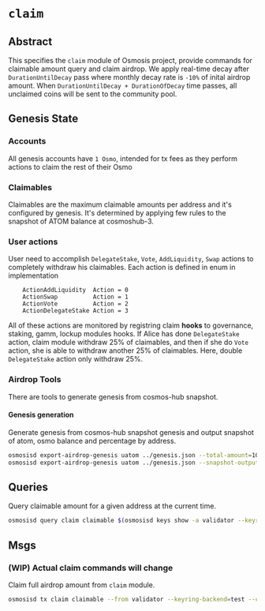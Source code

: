 # `claim`

## Abstract

This specifies the `claim` module of Osmosis project, provide commands for claimable amount query and claim airdrop.
We apply real-time decay after `DurationUntilDecay` pass where monthly decay rate is `-10%` of inital airdrop amount.
When `DurationUntilDecay + DurationOfDecay` time passes, all unclaimed coins will be sent to the community pool.

## Genesis State

### Accounts

All genesis accounts have `1 Osmo`, intended for tx fees as they perform actions to claim the rest of their Osmo

### Claimables

Claimables are the maximum claimable amounts per address and it's configured by genesis.
It's determined by applying few rules to the snapshot of ATOM balance at cosmoshub-3.

### User actions
User need to accomplish `DelegateStake`, `Vote`, `AddLiquidity`, `Swap` actions to completely withdraw his claimables.
Each action is defined in enum in implementation
```
	ActionAddLiquidity  Action = 0
	ActionSwap          Action = 1
	ActionVote          Action = 2
	ActionDelegateStake Action = 3
```
All of these actions are monitored by registring claim **hooks** to governance, staking, gamm, lockup modules hooks.
If Alice has done `DelegateStake` action, claim module withdraw 25% of claimables, and then if she do `Vote` action, she is able to withdraw another 25% of claimables. Here, double `DelegateStake` action only withdraw 25%.

### Airdrop Tools
There are tools to generate genesis from cosmos-hub snapshot.

#### Genesis generation

Generate genesis from cosmos-hub snapshot genesis and output snapshot of atom, osmo balance and percentage by address.
```sh
osmosisd export-airdrop-genesis uatom ../genesis.json --total-amount=100000000000000 --snapshot-output="../snapshot.json"
osmosisd export-airdrop-genesis uatom ../genesis.json --snapshot-output="../snapshot.json"
```

## Queries

Query claimable amount for a given address at the current time.
```sh
osmosisd query claim claimable $(osmosisd keys show -a validator --keyring-backend=test)
```

## Msgs

### (WIP) Actual claim commands will change

Claim full airdrop amount from `claim` module.
```sh
osmosisd tx claim claimable --from validator --keyring-backend=test --chain-id=testing --yes
```
